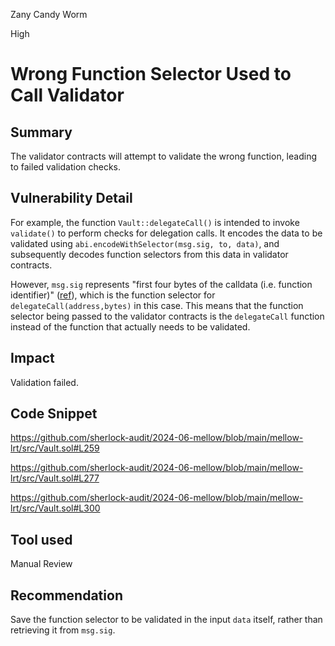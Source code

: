 Zany Candy Worm

High

# Wrong Function Selector Used to Call Validator

## Summary
The validator contracts will attempt to validate the wrong function, leading to failed validation checks.

## Vulnerability Detail
For example, the function `Vault::delegateCall()` is intended to invoke `validate()` to perform checks for delegation calls. It encodes the data to be validated using `abi.encodeWithSelector(msg.sig, to, data)`, and subsequently decodes function selectors from this data in validator contracts.

However, `msg.sig` represents "first four bytes of the calldata (i.e. function identifier)" ([ref](https://docs.soliditylang.org/en/latest/units-and-global-variables.html)), which is the function selector for `delegateCall(address,bytes)` in this case. This means that the function selector being passed to the validator contracts is the `delegateCall` function instead of the function that actually needs to be validated.

## Impact
Validation failed.

## Code Snippet
https://github.com/sherlock-audit/2024-06-mellow/blob/main/mellow-lrt/src/Vault.sol#L259

https://github.com/sherlock-audit/2024-06-mellow/blob/main/mellow-lrt/src/Vault.sol#L277

https://github.com/sherlock-audit/2024-06-mellow/blob/main/mellow-lrt/src/Vault.sol#L300

## Tool used

Manual Review

## Recommendation
Save the function selector to be validated in the input `data` itself, rather than retrieving it from `msg.sig`.